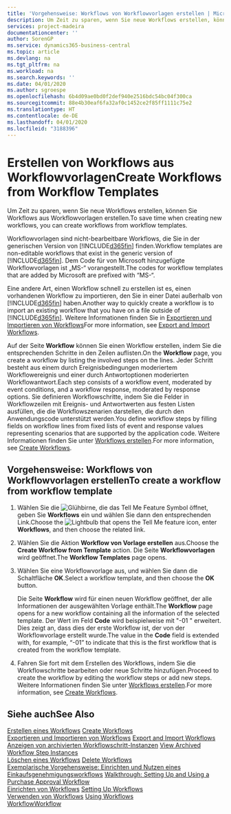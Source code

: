 ```yaml
---
title: 'Vorgehensweise: Workflows von Workflowvorlagen erstellen | Microsoft Docs'
description: Um Zeit zu sparen, wenn Sie neue Workflows erstellen, können Sie Workflows aus Workflowvorlagen erstellen.
services: project-madeira
documentationcenter: ''
author: SorenGP
ms.service: dynamics365-business-central
ms.topic: article
ms.devlang: na
ms.tgt_pltfrm: na
ms.workload: na
ms.search.keywords: ''
ms.date: 04/01/2020
ms.author: sgroespe
ms.openlocfilehash: 6b4d09ae0bd0f2def940e2516bdc54bc04f300ca
ms.sourcegitcommit: 88e4b30eaf6fa32af0c1452ce2f85ff1111c75e2
ms.translationtype: HT
ms.contentlocale: de-DE
ms.lasthandoff: 04/01/2020
ms.locfileid: "3188396"
---
```

# <a name="create-workflows-from-workflow-templates"></a><span data-ttu-id="b164b-103">Erstellen von Workflows aus Workflowvorlagen</span><span class="sxs-lookup"><span data-stu-id="b164b-103">Create Workflows from Workflow Templates</span></span>
<span data-ttu-id="b164b-104">Um Zeit zu sparen, wenn Sie neue Workflows erstellen, können Sie Workflows aus Workflowvorlagen erstellen.</span><span class="sxs-lookup"><span data-stu-id="b164b-104">To save time when creating new workflows, you can create workflows from workflow templates.</span></span>  

 <span data-ttu-id="b164b-105">Workflowvorlagen sind nicht-bearbeitbare Workflows, die Sie in der generischen Version von [!INCLUDE[d365fin](includes/d365fin_md.md)] finden.</span><span class="sxs-lookup"><span data-stu-id="b164b-105">Workflow templates are non-editable workflows that exist in the generic version of [!INCLUDE[d365fin](includes/d365fin_md.md)].</span></span> <span data-ttu-id="b164b-106">Dem Code für von Microsoft hinzugefügte Workflowvorlagen ist „MS-“ vorangestellt.</span><span class="sxs-lookup"><span data-stu-id="b164b-106">The codes for workflow templates that are added by Microsoft are prefixed with “MS-“.</span></span>  

 <span data-ttu-id="b164b-107">Eine andere Art, einen Workflow schnell zu erstellen ist es, einen vorhandenen Workflow zu importieren, den Sie in einer Datei außerhalb von [!INCLUDE[d365fin](includes/d365fin_md.md)] haben.</span><span class="sxs-lookup"><span data-stu-id="b164b-107">Another way to quickly create a workflow is to import an existing workflow that you have on a file outside of [!INCLUDE[d365fin](includes/d365fin_md.md)].</span></span> <span data-ttu-id="b164b-108">Weitere Informationen finden Sie in [Exportieren und Importieren von Workflows](across-how-to-export-and-import-workflows.md)</span><span class="sxs-lookup"><span data-stu-id="b164b-108">For more information, see [Export and Import Workflows](across-how-to-export-and-import-workflows.md).</span></span>  

<span data-ttu-id="b164b-109">Auf der Seite **Workflow** können Sie einen Workflow erstellen, indem Sie die entsprechenden Schritte in den Zeilen auflisten.</span><span class="sxs-lookup"><span data-stu-id="b164b-109">On the **Workflow** page, you create a workflow by listing the involved steps on the lines.</span></span> <span data-ttu-id="b164b-110">Jeder Schritt besteht aus einem durch Ereignisbedingungen moderiertem Workflowereignis und einer durch Antwortoptionen moderierten Workflowantwort.</span><span class="sxs-lookup"><span data-stu-id="b164b-110">Each step consists of a workflow event, moderated by event conditions, and a workflow response, moderated by response options.</span></span> <span data-ttu-id="b164b-111">Sie definieren Workflowschritte, indem Sie die Felder in Workflowzeilen mit Ereignis- und Antwortwerten aus festen Listen ausfüllen, die die Workflowszenarien darstellen, die durch den Anwendungscode unterstützt werden.</span><span class="sxs-lookup"><span data-stu-id="b164b-111">You define workflow steps by filling fields on workflow lines from fixed lists of event and response values representing scenarios that are supported by the application code.</span></span> <span data-ttu-id="b164b-112">Weitere Informationen finden Sie unter [Workflows erstellen](across-how-to-create-workflows.md).</span><span class="sxs-lookup"><span data-stu-id="b164b-112">For more information, see [Create Workflows](across-how-to-create-workflows.md).</span></span>  

## <a name="to-create-a-workflow-from-workflow-template"></a><span data-ttu-id="b164b-113">Vorgehensweise: Workflows von Workflowvorlagen erstellen</span><span class="sxs-lookup"><span data-stu-id="b164b-113">To create a workflow from workflow template</span></span>  
1.  <span data-ttu-id="b164b-114">Wählen Sie die ![Glühbirne, die das Tell Me Feature](media/ui-search/search_small.png "Was möchten Sie tun?") Symbol öffnet, geben Sie **Workflows** ein und wählen Sie dann den entsprechenden Link.</span><span class="sxs-lookup"><span data-stu-id="b164b-114">Choose the ![Lightbulb that opens the Tell Me feature](media/ui-search/search_small.png "Tell me what you want to do") icon, enter **Workflows**, and then choose the related link.</span></span>  
2.  <span data-ttu-id="b164b-115">Wählen Sie die Aktion **Workflow von Vorlage erstellen** aus.</span><span class="sxs-lookup"><span data-stu-id="b164b-115">Choose the **Create Workflow from Template** action.</span></span> <span data-ttu-id="b164b-116">Die Seite **Workflowvorlagen** wird geöffnet.</span><span class="sxs-lookup"><span data-stu-id="b164b-116">The **Workflow Templates** page opens.</span></span>  
3.  <span data-ttu-id="b164b-117">Wählen Sie eine Workflowvorlage aus, und wählen Sie dann die Schaltfläche **OK**.</span><span class="sxs-lookup"><span data-stu-id="b164b-117">Select a workflow template, and then choose the **OK** button.</span></span>  

     <span data-ttu-id="b164b-118">Die Seite **Workflow** wird für einen neuen Workflow geöffnet, der alle Informationen der ausgewählten Vorlage enthält.</span><span class="sxs-lookup"><span data-stu-id="b164b-118">The **Workflow** page opens for a new workflow containing all the information of the selected template.</span></span> <span data-ttu-id="b164b-119">Der Wert im Feld **Code** wird beispielweise mit "-01 " erweitert. Dies zeigt an, dass dies der erste Workflow ist, der von der Workflowvorlage erstellt wurde.</span><span class="sxs-lookup"><span data-stu-id="b164b-119">The value in the **Code** field is extended with, for example, “-01” to indicate that this is the first workflow that is created from the workflow template.</span></span>  
4.  <span data-ttu-id="b164b-120">Fahren Sie fort mit dem Erstellen des Workflows, indem Sie die Workflowschritte bearbeiten oder neue Schritte hinzufügen.</span><span class="sxs-lookup"><span data-stu-id="b164b-120">Proceed to create the workflow by editing the workflow steps or add new steps.</span></span> <span data-ttu-id="b164b-121">Weitere Informationen finden Sie unter [Workflows erstellen](across-how-to-create-workflows.md).</span><span class="sxs-lookup"><span data-stu-id="b164b-121">For more information, see [Create Workflows](across-how-to-create-workflows.md).</span></span>  

## <a name="see-also"></a><span data-ttu-id="b164b-122">Siehe auch</span><span class="sxs-lookup"><span data-stu-id="b164b-122">See Also</span></span>  
 <span data-ttu-id="b164b-123">[Erstellen eines Workflows](across-how-to-create-workflows.md) </span><span class="sxs-lookup"><span data-stu-id="b164b-123">[Create Workflows](across-how-to-create-workflows.md) </span></span>  
 <span data-ttu-id="b164b-124">[Exportieren und Importieren von Workflows](across-how-to-export-and-import-workflows.md) </span><span class="sxs-lookup"><span data-stu-id="b164b-124">[Export and Import Workflows](across-how-to-export-and-import-workflows.md) </span></span>  
 <span data-ttu-id="b164b-125">[Anzeigen von archivierten Workflowschritt-Instanzen](across-how-to-view-archived-workflow-step-instances.md) </span><span class="sxs-lookup"><span data-stu-id="b164b-125">[View Archived Workflow Step Instances](across-how-to-view-archived-workflow-step-instances.md) </span></span>  
 <span data-ttu-id="b164b-126">[Löschen eines Workflows](across-how-to-delete-workflows.md) </span><span class="sxs-lookup"><span data-stu-id="b164b-126">[Delete Workflows](across-how-to-delete-workflows.md) </span></span>  
 <span data-ttu-id="b164b-127">[Exemplarische Vorgehensweise: Einrichten und Nutzen eines Einkaufsgenehmigungsworkflows](walkthrough-setting-up-and-using-a-purchase-approval-workflow.md) </span><span class="sxs-lookup"><span data-stu-id="b164b-127">[Walkthrough: Setting Up and Using a Purchase Approval Workflow](walkthrough-setting-up-and-using-a-purchase-approval-workflow.md) </span></span>  
 <span data-ttu-id="b164b-128">[Einrichten von Workflows](across-set-up-workflows.md) </span><span class="sxs-lookup"><span data-stu-id="b164b-128">[Setting Up Workflows](across-set-up-workflows.md) </span></span>  
 <span data-ttu-id="b164b-129">[Verwenden von Workflows](across-use-workflows.md) </span><span class="sxs-lookup"><span data-stu-id="b164b-129">[Using Workflows](across-use-workflows.md) </span></span>  
 [<span data-ttu-id="b164b-130">Workflow</span><span class="sxs-lookup"><span data-stu-id="b164b-130">Workflow</span></span>](across-workflow.md)   
